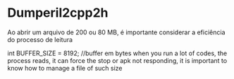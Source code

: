 # Dumperil2cpp2h
Ao abrir um arquivo de 200 ou 80 MB, é importante considerar a eficiência do processo de leitura

int BUFFER_SIZE = 8192; //buffer em bytes
when you run a lot of codes, the process reads, it can force the stop or apk not responding, it is important to know how to manage a file of such size
